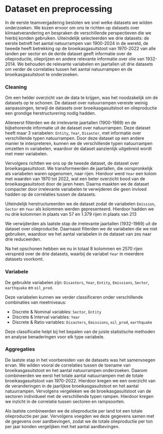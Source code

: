 # Dataset en preprocessing

In de eerste teamvergadering besloten we snel welke datasets we wilden onderzoeken. We kozen ervoor om ons te richten op datasets over klimaatverandering en bespraken de verschillende perspectieven die we hierbij konden gebruiken. Uiteindelijk selecteerden we drie datasets: de eerste betreft het aantal natuurrampen van 1900-2024 in de wereld, de tweede heeft betrekking op de broeikasgasuitstoot van 1970-2022 van alle landen per sector en de derde dataset geeft informatie over de olieproductie, olieprijzen en andere relevante informatie over olie van 1932-2014. We behouden de relevante variabelen en jaartallen uit drie datasets om verder de correlaties tussen het aantal natuurrampen en de broeikasgasuitstoot te onderzoeken.

### Cleaning

Om een helder overzicht van de data te krijgen, was het noodzakelijk om de datasets op te schonen. De dataset over natuurrampen vereiste weinig aanpassingen, terwijl de datasets over broeikasgasuitstoot en olieproductie een grondige herstructurering nodig hadden.

Allereerst filterden we de irrelevante jaartallen (1900-1969) en de bijbehorende informatie uit de dataset over natuurrampen. Deze dataset heeft maar 3 variabelen: `Entity`, `Year`, `Disaster`, met informatie over verschillende typen natuurrampen. Door deze dataset op een andere manier te interpreteren, kunnen we de verschillende typen natuurrampen omzetten in variabelen, waardoor de dataset aanzienlijk uitgebreid wordt met meer variabelen.

Vervolgens richtten we ons op de tweede dataset, de dataset over broeikasgasuitstoot. We transformeerden de jaartallen, die oorspronkelijk als variabelen waren opgenomen, naar rijen. Hierdoor werd `Year` een kolom met waarden van 1970 tot 2022, wat een beter overzicht bood van de broeikasgasuitstoot door de jaren heen. Daarna maakten we de dataset compacter door irrelevante variabelen te verwijderen die geen invloed hadden op de correlaties tussen de datasets.

Uiteindelijk herstructureerden we de dataset zodat de variabelen `Emission`, `Sector` en `Year` als kolommen werden gepresenteerd. Hierdoor hadden we nu drie kolommen in plaats van 57 en 1.379 rijen in plaats van 213

We verwijderden als laatste stap de irrelevante jaartallen (1932-1969) uit de dataset over olieproductie. Daarnaast filterden we de variabelen die we niet gebruiken, waardoor we het aantal variabelen in de dataset van zes naar drie reduceerden.

Na het opschonen hebben we nu in totaal 8 kolommen en 2570 rijen verspreid over de drie datasets, waarbij de variabel `Year` in meerdere datasets voorkomt.

### Variabele

De gebruikte variabelen zijn: `Disasters`, `Year`, `Entity`, `Emissions`, `Sector`, `earthquake` en `oil_prod`.

Deze variabelen kunnen we verder classificeren onder verschillende combinaties van meetniveaus:

- Discrete & Nominal variables: `Sector`, `Entity`
- Discrete & Interval variables: `Year`
- Discrete & Ratio variables: `Disasters`, `Emissions`, `oil_prod`, `earthquake`

Deze classificatie helpt bij het bepalen van de juiste statistische methoden en analyse benaderingen voor elk type variabele.

### Aggregaties

De laatste stap in het voorbereiden van de datasets was het samenvoegen ervan. We wilden vooral de correlaties tussen de toename van broeikasgasuitstoot en het aantal natuurrampen onderzoeken. Daarom combineerden we eerst het totale aantal natuurrampen met de totale broeikasgasuitstoot van 1970-2022. Hierdoor kregen we een overzicht van de veranderingen in de jaarlijkse broeikasgasuitstoot en het aantal natuurrampen. Vervolgens vergeleken we de broeikasgasuitstoot van de sectoren individueel met de verschillende typen rampen. Hierdoor kregen we inzicht in de correlatie tussen sectoren en rampsoorten.

Als laatste combineerden we de olieproductie per land tot een totale olieproductie per jaar. Vervolgens voegden we deze gegevens samen met de gegevens over aardbevingen, zodat we de totale olieproductie per ton per jaar konden vergelijken met het aantal aardbevingen.
